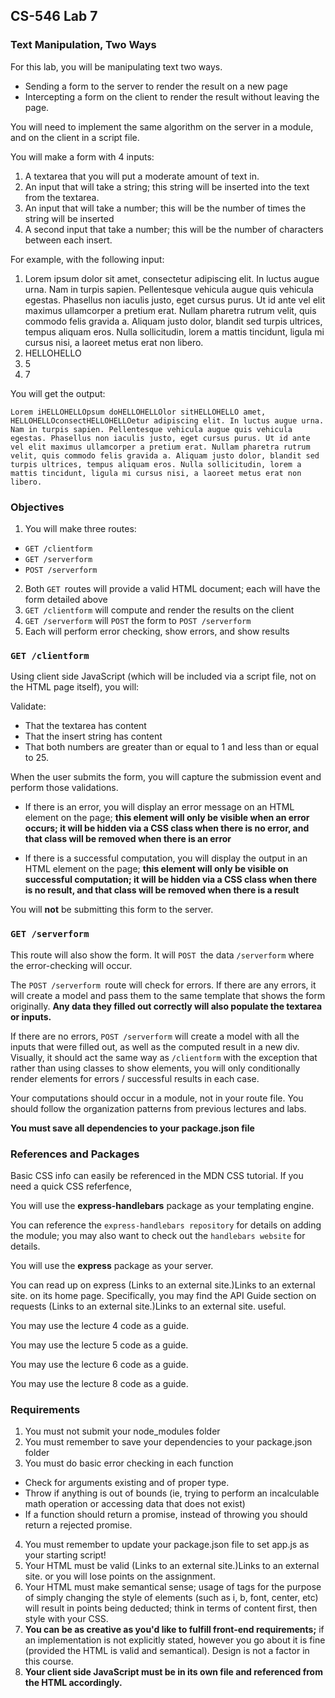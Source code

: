 
## CS-546 Lab 7
### Text Manipulation, Two Ways
For this lab, you will be manipulating text two ways.

* Sending a form to the server to render the result on a new page
* Intercepting a form on the client to render the result without leaving the page.

You will need to implement the same algorithm on the server in a module, and on the client in a script file.

You will make a form with 4 inputs:

1. A textarea that you will put a moderate amount of text in.
2. An input that will take a string; this string will be inserted into the text from the textarea.
3. An input that will take a number; this will be the number of times the string will be inserted
4. A second input that take a number; this will be the number of characters between each insert.

For example, with the following input:

1. Lorem ipsum dolor sit amet, consectetur adipiscing elit. In luctus augue urna. Nam in turpis sapien. Pellentesque vehicula augue quis vehicula egestas. Phasellus non iaculis justo, eget cursus purus. Ut id ante vel elit maximus ullamcorper a pretium erat. Nullam pharetra rutrum velit, quis commodo felis gravida a. Aliquam justo dolor, blandit sed turpis ultrices, tempus aliquam eros. Nulla sollicitudin, lorem a mattis tincidunt, ligula mi cursus nisi, a laoreet metus erat non libero.
2. HELLOHELLO
3. 5
4. 7

You will get the output:
```
Lorem iHELLOHELLOpsum doHELLOHELLOlor sitHELLOHELLO amet, HELLOHELLOconsectHELLOHELLOetur adipiscing elit. In luctus augue urna. Nam in turpis sapien. Pellentesque vehicula augue quis vehicula egestas. Phasellus non iaculis justo, eget cursus purus. Ut id ante vel elit maximus ullamcorper a pretium erat. Nullam pharetra rutrum velit, quis commodo felis gravida a. Aliquam justo dolor, blandit sed turpis ultrices, tempus aliquam eros. Nulla sollicitudin, lorem a mattis tincidunt, ligula mi cursus nisi, a laoreet metus erat non libero.
```

### Objectives
1. You will make three routes:
* `GET /clientform`
* `GET /serverform`
* `POST /serverform`
2. Both `GET `routes will provide a valid HTML document; each will have the form detailed above
3. `GET /clientform` will compute and render the results on the client
4. `GET /serverform` will `POST` the form to `POST /serverform`
5. Each will perform error checking, show errors, and show results

### `GET /clientform`
Using client side JavaScript (which will be included via a script file, not on the HTML page itself), you will:

Validate:

* That the textarea has content
* That the insert string has content
* That both numbers are greater than or equal to 1 and less than or equal to 25.

When the user submits the form, you will capture the submission event and perform those validations.

* If there is an error, you will display an error message on an HTML element on the page; **this element will only be visible when an error occurs; it will be hidden via a CSS class when there is no error, and that class will be removed when there is an error**

* If there is a successful computation, you will display the output in an HTML element on the page; **this element will only be visible on successful computation; it will be hidden via a CSS class when there is no result, and that class will be removed when there is a result**

You will **not** be submitting this form to the server.

### `GET /serverform`

This route will also show the form. It will `POST `the data `/serverform` where the error-checking will occur.

The `POST /serverform `route will check for errors. If there are any errors, it will create a model and pass them to the same template that shows the form originally. **Any data they filled out correctly will also populate the textarea or inputs.**

If there are no errors, `POST /serverform` will create a model with all the inputs that were filled out, as well as the computed result in a new div. Visually, it should act the same way as `/clientform` with the exception that rather than using classes to show elements, you will only conditionally render elements for errors / successful results in each case.

Your computations should occur in a module, not in your route file. You should follow the organization patterns from previous lectures and labs.

**You must save all dependencies to your package.json file**

### References and Packages
Basic CSS info can easily be referenced in the MDN CSS tutorial. If you need a quick CSS referfence,

You will use the **express-handlebars** package as your templating engine.

You can reference the `express-handlebars repository` for details on adding the module; you may also want to check out the `handlebars website` for details.

You will use the **express** package as your server.

You can read up on express (Links to an external site.)Links to an external site. on its home page. Specifically, you may find the API Guide section on requests (Links to an external site.)Links to an external site. useful.

You may use the lecture 4 code as a guide.

You may use the lecture 5 code as a guide.

You may use the lecture 6 code as a guide.

You may use the lecture 8 code as a guide.

### Requirements
1. You must not submit your node_modules folder
2. You must remember to save your dependencies to your package.json folder
3. You must do basic error checking in each function
* Check for arguments existing and of proper type.
* Throw if anything is out of bounds (ie, trying to perform an incalculable math operation or accessing data that does not exist)
* If a function should return a promise, instead of throwing you should return a rejected promise.
4. You must remember to update your package.json file to set app.js as your starting script!
5. Your HTML must be valid (Links to an external site.)Links to an external site. or you will lose points on the assignment.
6. Your HTML must make semantical sense; usage of tags for the purpose of simply changing the style of elements (such as i, b, font, center, etc) will result in points being deducted; think in terms of content first, then style with your CSS.
7. **You can be as creative as you'd like to fulfill front-end requirements;** if an implementation is not explicitly stated, however you go about it is fine (provided the HTML is valid and semantical). Design is not a factor in this course.
8. **Your client side JavaScript must be in its own file and referenced from the HTML accordingly.**
